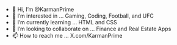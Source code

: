 - 👋 Hi, I’m @KarmanPrime
- 👀 I’m interested in ... Gaming, Coding, Football, and UFC
- 🌱 I’m currently learning ... HTML and CSS
- 💞️ I’m looking to collaborate on ... Finance and Real Estate Apps
- 📫 How to reach me ... X.com/KarmanPrime

<!---
KarmanPrime/KarmanPrime is a ✨ special ✨ repository because its `README.md` (this file) appears on your GitHub profile.
You can click the Preview link to take a look at your changes.
--->
